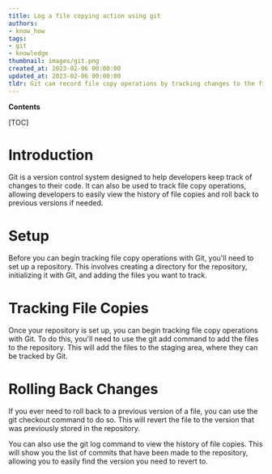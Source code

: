 ```yaml
---
title: Log a file copying action using git
authors:
- know_how
tags:
- git
- knowledge
thumbnail: images/git.png
created_at: 2023-02-06 00:00:00
updated_at: 2023-02-06 00:00:00
tldr: Git can record file copy operations by tracking changes to the file`s content and metadata.
---
```


**Contents**

[TOC]

# Introduction

Git is a version control system designed to help developers keep track of changes to their code. It can also be used to track file copy operations, allowing developers to easily view the history of file copies and roll back to previous versions if needed.

# Setup

Before you can begin tracking file copy operations with Git, you'll need to set up a repository. This involves creating a directory for the repository, initializing it with Git, and adding the files you want to track.

# Tracking File Copies

Once your repository is set up, you can begin tracking file copy operations with Git. To do this, you'll need to use the git add command to add the files to the repository. This will add the files to the staging area, where they can be tracked by Git.

# Rolling Back Changes

If you ever need to roll back to a previous version of a file, you can use the git checkout command to do so. This will revert the file to the version that was previously stored in the repository.

You can also use the git log command to view the history of file copies. This will show you the list of commits that have been made to the repository, allowing you to easily find the version you need to revert to.
